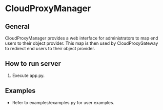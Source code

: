 # CloudProxyManager #

## General ##
CloudProxyManager provides a web interface for administrators to map end users to their object provider. This map is then used by CloudProxyGateway to redirect end users to their object provider.

## How to run server ##  
1. Execute app.py.  

## Examples ##
* Refer to examples/examples.py for user examples.
